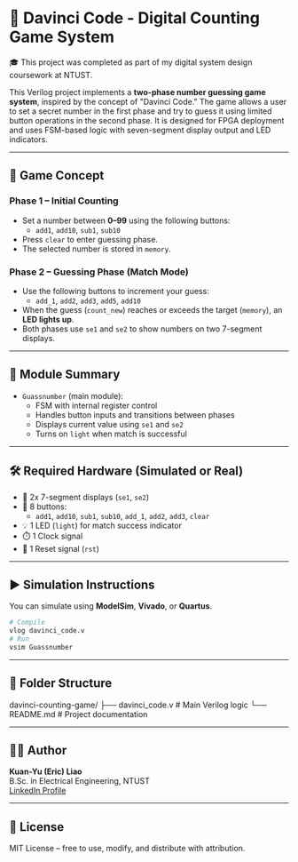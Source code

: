 # 🔢 Davinci Code - Digital Counting Game System

 🎓 This project was completed as part of my digital system design coursework at NTUST.

This Verilog project implements a **two-phase number guessing game system**, inspired by the concept of "Davinci Code." The game allows a user to set a secret number in the first phase and try to guess it using limited button operations in the second phase. It is designed for FPGA deployment and uses FSM-based logic with seven-segment display output and LED indicators.

---

## 🧠 Game Concept

### Phase 1 – Initial Counting
- Set a number between **0–99** using the following buttons:
  - `add1`, `add10`, `sub1`, `sub10`
- Press `clear` to enter guessing phase.
- The selected number is stored in `memory`.

### Phase 2 – Guessing Phase (Match Mode)
- Use the following buttons to increment your guess:
  - `add_1`, `add2`, `add3`, `add5`, `add10`
- When the guess (`count_new`) reaches or exceeds the target (`memory`), an **LED lights up**.
- Both phases use `se1` and `se2` to show numbers on two 7-segment displays.

---

## 🧩 Module Summary

- `Guassnumber` (main module):
  - FSM with internal register control
  - Handles button inputs and transitions between phases
  - Displays current value using `se1` and `se2`
  - Turns on `light` when match is successful

---

## 🛠️ Required Hardware (Simulated or Real)

- 🧮 2x 7-segment displays (`se1`, `se2`)
- 🔘 8 buttons:
  - `add1`, `add10`, `sub1`, `sub10`, `add_1`, `add2`, `add3`, `clear`
- 💡 1 LED (`light`) for match success indicator
- ⏱️ 1 Clock signal
- 🔁 1 Reset signal (`rst`)

---

## ▶️ Simulation Instructions

You can simulate using **ModelSim**, **Vivado**, or **Quartus**.

```bash
# Compile
vlog davinci_code.v
# Run
vsim Guassnumber
```
---

## 📁 Folder Structure
davinci-counting-game/
├── davinci_code.v        # Main Verilog logic
└── README.md             # Project documentation

---
## 👨‍💻 Author

**Kuan-Yu (Eric) Liao**  
B.Sc. in Electrical Engineering, NTUST  
[LinkedIn Profile](https://www.linkedin.com/in/kuan-yu-liao-a58452235)

---

## 📜 License

MIT License – free to use, modify, and distribute with attribution.
